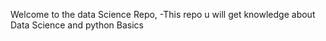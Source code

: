 Welcome to the data Science Repo,
-This repo u will get knowledge about Data Science and python Basics 
